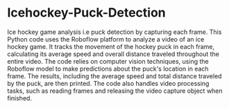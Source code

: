 # Icehockey-Puck-Detection
Ice hockey game analysis i.e puck detection by capturing each frame.
This Python code uses the Roboflow platform to analyze a video of an ice hockey game. It tracks the movement of the hockey puck in each frame, calculating its average speed and overall distance traveled throughout the entire video. The code relies on computer vision techniques, using the Roboflow model to make predictions about the puck's location in each frame. The results, including the average speed and total distance traveled by the puck, are then printed. The code also handles video processing tasks, such as reading frames and releasing the video capture object when finished.
